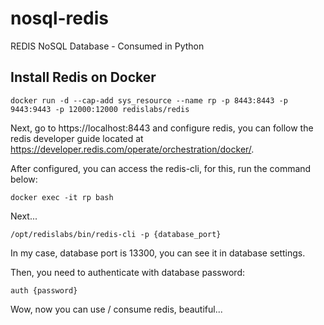 # nosql-redis
REDIS NoSQL Database - Consumed in Python

## Install Redis on Docker
```
docker run -d --cap-add sys_resource --name rp -p 8443:8443 -p 9443:9443 -p 12000:12000 redislabs/redis
```

Next, go to https://localhost:8443 and configure redis, you can follow the redis developer guide located at https://developer.redis.com/operate/orchestration/docker/.

After configured, you can access the redis-cli, for this, run the command below:

```
docker exec -it rp bash
```

Next...

```
/opt/redislabs/bin/redis-cli -p {database_port}
```

In my case, database port is 13300, you can see it in database settings.

Then, you need to authenticate with database password:

```
auth {password}
```

Wow, now you can use / consume redis, beautiful...

